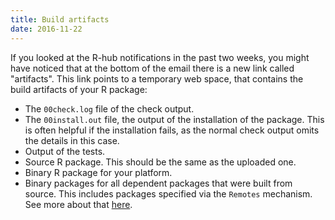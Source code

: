 ```yaml
---
title: Build artifacts
date: 2016-11-22
---
```


If you looked at the R-hub notifications in the past two weeks, you might have noticed that at the bottom of the email there is a new link called "artifacts". This link points to a temporary web space, that contains the build artifacts of your R package:
- The `00check.log` file of the check output.
- The `00install.out` file, the output of the installation of the package. This is often helpful if the installation fails, as the normal check output omits the details in this case.
- Output of the tests.
- Source R package. This should be the same as the uploaded one.
- Binary R package for your platform.
- Binary packages for all dependent packages that were built from source. This includes packages specified via the `Remotes` mechanism. See more about that [here](https://cran.rstudio.com/web/packages/devtools/vignettes/dependencies.html).
